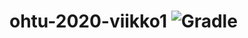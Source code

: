 # ohtu-2020-viikko1 ![Gradle](https://github.com/dogamak/ohtu-2020-viikko1/workflows/Java%20CI%20with%20Gradle/badge.svg)
